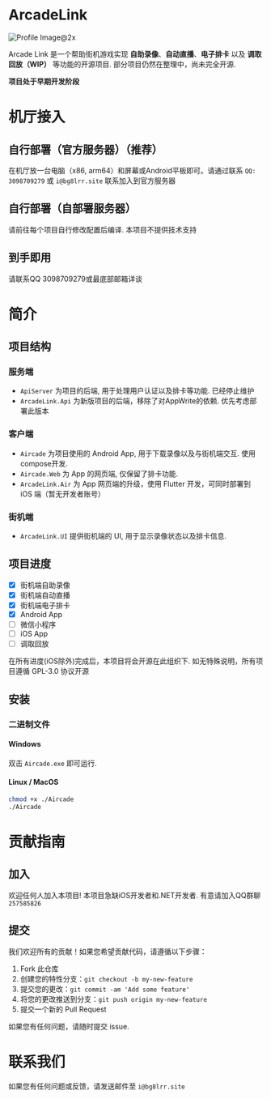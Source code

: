 # ArcadeLink

![Profile Image@2x](https://github.com/ArcadeLink/.github/assets/22652631/54004b42-13f9-44a4-aabf-69a8cd953600)


Arcade Link 是一个帮助街机游戏实现 **自助录像**、**自动直播**、**电子排卡** 以及 **调取回放（WIP）** 等功能的开源项目. 部分项目仍然在整理中，尚未完全开源.

**项目处于早期开发阶段**

# 机厅接入

## 自行部署（官方服务器）（推荐）

在机厅放一台电脑（x86, arm64）和屏幕或Android平板即可。请通过联系 `QQ: 3098709279` 或 `i@bg8lrr.site` 联系加入到官方服务器

## 自行部署（自部署服务器）

请前往每个项目自行修改配置后编译. 本项目不提供技术支持

## 到手即用

请联系QQ 3098709279或最底部邮箱详谈

# 简介

## 项目结构

### 服务端
- `ApiServer` 为项目的后端, 用于处理用户认证以及排卡等功能. 已经停止维护
- `ArcadeLink.Api` 为新版项目的后端，移除了对AppWrite的依赖. 优先考虑部署此版本

### 客户端
- `Aircade` 为项目使用的 Android App, 用于下载录像以及与街机端交互. 使用compose开发.
- `Aircade.Web` 为 App 的网页端, 仅保留了排卡功能.
- `ArcadeLink.Air` 为 App 网页端的升级，使用 Flutter 开发，可同时部署到 iOS 端（暂无开发者账号）

### 街机端
- `ArcadeLink.UI` 提供街机端的 UI, 用于显示录像状态以及排卡信息.

## 项目进度

- [x] 街机端自助录像
- [x] 街机端自动直播
- [x] 街机端电子排卡
- [x] Android App
- [ ] 微信小程序
- [ ] iOS App
- [ ] 调取回放

在所有进度(iOS除外)完成后，本项目将会开源在此组织下. 如无特殊说明，所有项目遵循 GPL-3.0 协议开源

## 安装

### 二进制文件

#### Windows

双击 `Aircade.exe` 即可运行.

#### Linux / MacOS

```bash
chmod +x ./Aircade
./Aircade
```

# 贡献指南

## 加入

欢迎任何人加入本项目! 本项目急缺iOS开发者和.NET开发者. 有意请加入QQ群聊 `257585826`

## 提交

我们欢迎所有的贡献！如果您希望贡献代码，请遵循以下步骤：

1. Fork 此仓库
2. 创建您的特性分支：`git checkout -b my-new-feature`
3. 提交您的更改：`git commit -am 'Add some feature'`
4. 将您的更改推送到分支：`git push origin my-new-feature`
5. 提交一个新的 Pull Request

如果您有任何问题，请随时提交 issue.

# 联系我们

如果您有任何问题或反馈，请发送邮件至 `i@bg8lrr.site`
